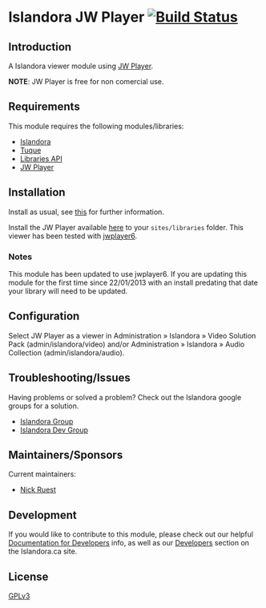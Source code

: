 # Islandora JW Player [![Build Status](https://travis-ci.org/Islandora/islandora_jwplayer.png?branch=7.x)](https://travis-ci.org/Islandora/islandora_jwplayer)

## Introduction

A Islandora viewer module using [JW Player](http://www.jwplayer.com/).

**NOTE**: JW Player is free for non comercial use.

## Requirements

This module requires the following modules/libraries:

* [Islandora](https://github.com/islandora/islandora)
* [Tuque](https://github.com/islandora/tuque)
* [Libraries API](https://drupal.org/project/libraries)
* [JW Player](www.longtailvideo.com/download/jwplayer-free-6-1-2972.zip)

## Installation

Install as usual, see [this](https://drupal.org/documentation/install/modules-themes/modules-7) for further information.

Install the JW Player available [here](http://www.longtailvideo.com/jw-player/download/) to your `sites/libraries` folder.  This viewer has been tested with [jwplayer6](http://www.longtailvideo.com/download/jwplayer-free-6-1-2972.zip).

### Notes

This module has been updated to use jwplayer6. If you are updating this module for the first time since 22/01/2013 with an install predating that date your library will need to be updated.

## Configuration

Select JW Player as a viewer in Administration » Islandora » Video Solution Pack (admin/islandora/video) and/or Administration » Islandora » Audio Collection (admin/islandora/audio).

## Troubleshooting/Issues

Having problems or solved a problem? Check out the Islandora google groups for a solution.

* [Islandora Group](https://groups.google.com/forum/?hl=en&fromgroups#!forum/islandora)
* [Islandora Dev Group](https://groups.google.com/forum/?hl=en&fromgroups#!forum/islandora-dev)

## Maintainers/Sponsors

Current maintainers:

* [Nick Ruest](https://github.com/ruebot)

## Development

If you would like to contribute to this module, please check out our helpful [Documentation for Developers](https://github.com/Islandora/islandora/wiki#wiki-documentation-for-developers) info, as well as our [Developers](http://islandora.ca/developers) section on the Islandora.ca site.

## License

[GPLv3](http://www.gnu.org/licenses/gpl-3.0.txt)
